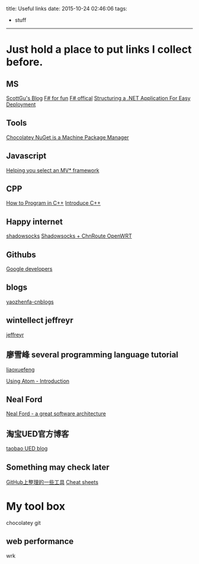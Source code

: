 title: Useful links
date: 2015-10-24 02:46:06
tags:
- stuff
---

# Just hold a place to put links I collect before.

## MS
[ScottGu's Blog](http://weblogs.asp.net/scottgu)
[F# for fun](http://fsharpforfunandprofit.com/)
[F# offical](http://fsharp.org/about/learning.html)
[Structuring a .NET Application For Easy Deployment](https://msdn.microsoft.com/en-us/library/ms973920.aspx)

## Tools
[Chocolatey NuGet is a Machine Package Manager](http://chocolatey.org/)

## Javascript
[Helping you select an MV* framework](http://todomvc.com/)

## CPP
[How to Program in C++](http://cs.fit.edu/~mmahoney/cse2050/how2cpp.html)
[Introduce C++](http://cs.fit.edu/~mmahoney/cse1502/introcpp.html)

## Happy internet
[shadowsocks](https://portal.shadowsocks.com)
[Shadowsocks + ChnRoute OpenWRT](https://cokebar.info/archives/664)

## Githubs
[Google developers](https://github.com/google)

## blogs
[yaozhenfa-cnblogs](http://www.cnblogs.com/yaozhenfa/p/functional_cache.html)

## wintellect jeffreyr
[jeffreyr](http://www.wintellect.com/devcenter/jeffreyr)

## 廖雪峰 several programming language tutorial
[liaoxuefeng](http://www.liaoxuefeng.com/)

[Using Atom - Introduction](http://www.cnblogs.com/Darren_code/p/atom.html)

## Neal Ford
[Neal Ford - a great software architecture](http://nealford.com/bio.html)

## 淘宝UED官方博客
[taobao UED blog](http://ued.taobao.org/blog/2012/07/getting-started-with-markdown/)

## Something may check later
[GitHub上整理的一些工具](https://segmentfault.com/q/1010000002404545)
[Cheat sheets](http://coolshell.cn/articles/1566.html)

# My tool box
chocolatey
git

## web performance
wrk
